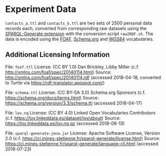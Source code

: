 # Experiment Data
`contacts_a.ttl` and `contacts_b.ttl` are two sets of 2500 personal data records each, converted from corresponding raw datasets using the [SPARQL-Generate extension](https://ci.mines-stetienne.fr/sparql-generate/) with the conversion script `raw2RDF.sh`.
The data is encoded using the [FOAF](http://xmlns.com/foaf/spec/), [Schema.org](https://schema.org/docs/schemas.html) and [WGS84](https://www.w3.org/2003/01/geo/#vocabulary) vocabularies.

## Additional Licensing Information
File: `foaf.ttl`
License: (CC BY 1.0) Dan Brickley, Libby Miller (c.f. http://xmlns.com/foaf/spec/20140114.html)
Source: http://xmlns.com/foaf/spec/20140114.rdf (accessed 2018-04-18, converted to Turtle via https://rdf-translator.appspot.com/)

File: `schema.ttl`
License: (CC BY-SA 3.0) Schema.org Sponsors (c.f. https://schema.org/docs/terms.html)
Source: https://schema.org/version/3.3/schema.ttl (accessed 2018-04-17)

File: `lov.nq`
License: (CC BY 4.0) Linked Open Vocabularies Contributors (c.f. https://lov.linkeddata.es/dataset/lov/about)
Source: https://lov.linkeddata.es/lov.nq.gz (accessed 2018-08-13)

File: `sparql-generate-jena.jar`
License: Apache Software License, Version 2.0 (c.f. https://ci.mines-stetienne.fr/sparql-generate/license.html)
Source: https://ci.mines-stetienne.fr/sparql-generate/language-cli.html (accessed 2018-07-23)
